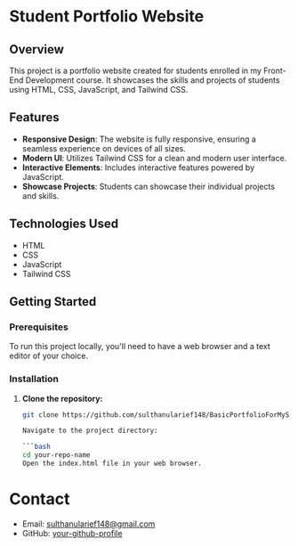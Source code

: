 # Student Portfolio Website

## Overview

This project is a portfolio website created for students enrolled in my Front-End Development course. It showcases the skills and projects of students using HTML, CSS, JavaScript, and Tailwind CSS.

## Features

- **Responsive Design**: The website is fully responsive, ensuring a seamless experience on devices of all sizes.
- **Modern UI**: Utilizes Tailwind CSS for a clean and modern user interface.
- **Interactive Elements**: Includes interactive features powered by JavaScript.
- **Showcase Projects**: Students can showcase their individual projects and skills.

## Technologies Used

- HTML
- CSS
- JavaScript
- Tailwind CSS

## Getting Started

### Prerequisites

To run this project locally, you'll need to have a web browser and a text editor of your choice.

### Installation

1. **Clone the repository:**

   ```bash
   git clone https://github.com/sulthanularief148/BasicPortfolioForMyStudents.git

   Navigate to the project directory:

   ```bash
   cd your-repo-name
   Open the index.html file in your web browser.

# Contact
 - Email: sulthanularief148@gmail.com
 - GitHub: [your-github-profile](https://github.com/sulthanularief148/)
